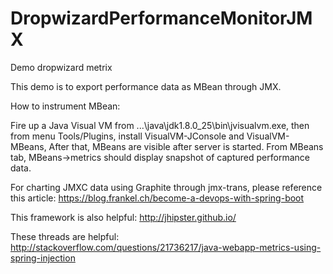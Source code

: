 # DropwizardPerformanceMonitorJMX
Demo dropwizard metrix



 This demo is to export  performance data as MBean through JMX.

How to instrument MBean:

Fire up a Java Visual VM from ...\java\jdk1.8.0_25\bin\jvisualvm.exe, then
from menu Tools/Plugins, install VisualVM-JConsole and VisualVM-MBeans, After
that, MBeans are visible after server is started. From MBeans tab,
MBeans->metrics should display snapshot of captured performance data.

For charting JMXC data using Graphite through jmx-trans, please reference this article:
https://blog.frankel.ch/become-a-devops-with-spring-boot

This framework is also helpful:
http://jhipster.github.io/

These threads are helpful:
http://stackoverflow.com/questions/21736217/java-webapp-metrics-using-spring-injection

